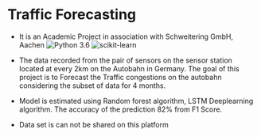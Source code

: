 # Traffic Forecasting 
* It is an Academic Project in association with Schweitering GmbH, Aachen
![Python 3.6](https://img.shields.io/badge/Python-3.6-brightgreen.svg) ![scikit-learn](https://img.shields.io/badge/Library-Scikit_Learn-orange.svg)

* The data recorded from the pair of sensors on the sensor station located at every 2km on the Autobahn in Germany. The goal of this project is to Forecast the Traffic congestions on the autobahn considering the subset of data for 4 months.

* Model is estimated using Random forest algorithm, LSTM Deeplearning algorithm. The accuracy of the prediction 82% from F1 Score.
* Data set is can not be shared on this platform 
